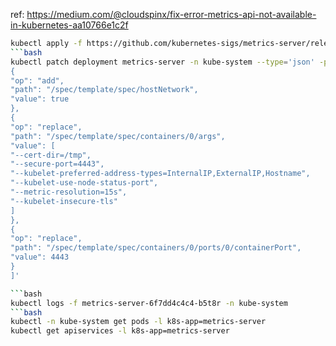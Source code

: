 ref: https://medium.com/@cloudspinx/fix-error-metrics-api-not-available-in-kubernetes-aa10766e1c2f
```bash
kubectl apply -f https://github.com/kubernetes-sigs/metrics-server/releases/latest/download/components.yaml 
```bash
kubectl patch deployment metrics-server -n kube-system --type='json' -p='[
{
"op": "add",
"path": "/spec/template/spec/hostNetwork",
"value": true
},
{
"op": "replace",
"path": "/spec/template/spec/containers/0/args",
"value": [
"--cert-dir=/tmp",
"--secure-port=4443",
"--kubelet-preferred-address-types=InternalIP,ExternalIP,Hostname",
"--kubelet-use-node-status-port",
"--metric-resolution=15s",
"--kubelet-insecure-tls"
]
},
{
"op": "replace",
"path": "/spec/template/spec/containers/0/ports/0/containerPort",
"value": 4443
}
]'

```bash
kubectl logs -f metrics-server-6f7dd4c4c4-b5t8r -n kube-system
```bash
kubectl -n kube-system get pods -l k8s-app=metrics-server
kubectl get apiservices -l k8s-app=metrics-server
```
